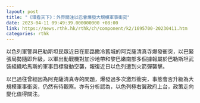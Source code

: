 ```yaml
---
layout: post
title: "《環看天下》：外界關注以巴會爆發大規模軍事衝突"
date: 2023-04-11 09:49:39.000000000 +08:00
link: https://news.rthk.hk/rthk/ch/component/k2/1695700-20230411.htm
categories: rthk
---
```


以色列軍警與巴勒斯坦民眾近日在耶路撒冷舊城的阿克薩清真寺爆發衝突，以巴緊張局勢隨即升級，以軍出動戰機對加沙地帶和黎巴嫩南部多個據報屬於巴勒斯坦武裝組織哈馬斯的軍事目標發動空襲，報復近日以色列遭到火箭彈襲擊。

以巴過往曾經因為阿克薩清真寺的問題，爆發過多次激烈衝突，事態會否升級為大規模軍事衝突，仍然有待觀察。亦有分析認為，以色列極右翼政府上台，政策走向變化值得關注。
